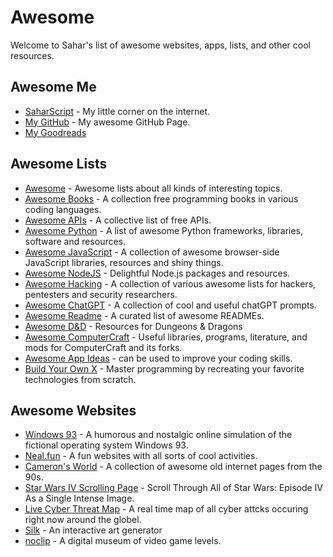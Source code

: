 # Awesome
Welcome to Sahar's list of awesome websites, apps, lists, and other cool resources.

## Awesome Me
- [SaharScript](https://saharscript.dev) - My little corner on the internet.  
- [My GitHub](https://github.com/saharking1298) - My awesome GitHub Page.
- [My Goodreads](https://www.goodreads.com/review/list/137343823-sahar-lan)

## Awesome Lists
- [Awesome](https://github.com/sindresorhus/awesome) - Awesome lists about all kinds of interesting topics.  
- [Awesome Books](https://github.com/davorpa/free-programming-books) - A collection free programming books in various coding languages.  
- [Awesome APIs](https://github.com/public-apis/public-apis) - A collective list of free APIs.  
- [Awesome Python](https://github.com/vinta/awesome-python) - A list of awesome Python frameworks, libraries, software and resources.  
- [Awesome JavaScript](https://github.com/sorrycc/awesome-javascript) - A collection of awesome browser-side JavaScript libraries, resources and shiny things.  
- [Awesome NodeJS](https://github.com/sindresorhus/awesome-nodejs) - Delightful Node.js packages and resources.  
- [Awesome Hacking](https://github.com/Hack-with-Github/Awesome-Hacking) - A collection of various awesome lists for hackers, pentesters and security researchers.
- [Awesome ChatGPT](https://github.com/f/awesome-chatgpt-prompts) - A collection of cool and useful chatGPT prompts.
- [Awesome Readme](https://github.com/matiassingers/awesome-readme) - A curated list of awesome READMEs.  
- [Awesome D&D](https://github.com/flamableconcrete/awesome-dnd) - Resources for Dungeons & Dragons
- [Awesome ComputerCraft](https://github.com/tomodachi94/awesome-computercraft) - Useful libraries, programs, literature, and mods for ComputerCraft and its forks.
- [Awesome App Ideas](https://github.com/florinpop17/app-ideas) - can be used to improve your coding skills.
- [Build Your Own X](https://github.com/codecrafters-io/build-your-own-x) - Master programming by recreating your favorite technologies from scratch.

## Awesome Websites
- [Windows 93](https://www.windows93.net) - A humorous and nostalgic online simulation of the fictional operating system Windows 93.
- [Neal.fun](https://neal.fun/) - A fun websites with all sorts of cool activities.
- [Cameron's World](https://www.cameronsworld.net) - A collection of awesome old internet pages from the 90s.
- [Star Wars IV Scrolling Page](https://swanh.net) - Scroll Through All of Star Wars: Episode IV As a Single Intense Image.
- [Live Cyber Threat Map](https://threatmap.checkpoint.com) - A real time map of all cyber attcks occuring right now around the globel.
- [Silk](http://weavesilk.com) - An interactive art generator
- [noclip](https://noclip.website) - A digital museum of video game levels.
